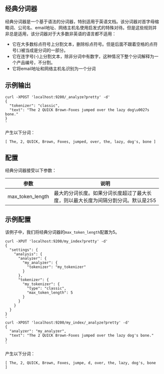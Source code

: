 ## 经典分词器

经典分词器是一个基于语法的分词器，特别适用于英语文档。该分词器对首字母缩略词、公司名、email地址、网络主机名使用启发式的特殊对待。但是这些规则并非总是适用，该分词器对于大多数非英语的语言都不适用：

- 它在大多数标点符号上分割文本，删除标点符号。但是后面不跟着空格的点符号(.)被当成是分词的一部分。
- 它在连字号(-)上分割文本，除非分词中有数字，这种情况下整个分词解释为一个产品编号，不分割。
- 它将email地址和网络主机名识别为一个分词

## 示例输出

```
curl -XPOST 'localhost:9200/_analyze?pretty' -d'
{
  "tokenizer": "classic",
  "text": "The 2 QUICK Brown-Foxes jumped over the lazy dog\u0027s bone."
}
'
```

产生以下分词：

```
[ The, 2, QUICK, Brown, Foxes, jumped, over, the, lazy, dog's, bone ]
```

## 配置

经典分词器接受以下参数：

|参数|说明|
|---|----|
|max_token_length|最大的分词长度。如果分词长度超过了最大长度，则以最大长度为间隔分割分词。默认是255|

## 示例配置

该例子中，我们将经典分词器的`max_token_length`配置为5。

```
curl -XPUT 'localhost:9200/my_index?pretty' -d'
{
  "settings": {
    "analysis": {
      "analyzer": {
        "my_analyzer": {
          "tokenizer": "my_tokenizer"
        }
      },
      "tokenizer": {
        "my_tokenizer": {
          "type": "classic",
          "max_token_length": 5
        }
      }
    }
  }
}
'
curl -XPOST 'localhost:9200/my_index/_analyze?pretty' -d'
{
  "analyzer": "my_analyzer",
  "text": "The 2 QUICK Brown-Foxes jumped over the lazy dog's bone."
}
'
```

产生以下分词：

```
[ The, 2, QUICK, Brown, Foxes, jumpe, d, over, the, lazy, dog's, bone ]
```
